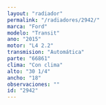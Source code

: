 ```yaml
---
layout: "radiador"
permalink: "/radiadores/2942/"
marca: "Ford"
modelo: "Transit"
ano: "2015"
motor: "L4 2.2"
transmision: "Automática"
parte: "66861"
clima: "Con clima"
alto: "30 1/4"
ancho: "18"
observaciones: ""
id: "2942"
---
```


